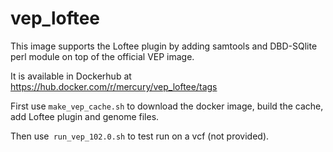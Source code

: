 # vep_loftee

This image supports the Loftee plugin by adding samtools and DBD-SQlite perl module on top of the official VEP image.

It is available in Dockerhub at  
https://hub.docker.com/r/mercury/vep_loftee/tags

First use `make_vep_cache.sh` to download the docker image, build the cache, add Loftee plugin and genome files.

Then use` run_vep_102.0.sh` to test run on a vcf (not provided).
